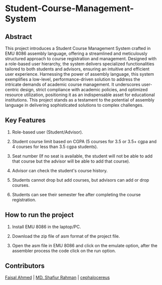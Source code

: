 # Student-Course-Management-System

## Abstract

This project introduces a Student Course Management System crafted in EMU 8086 assembly language, offering a streamlined and meticulously structured approach to course registration and management. Designed with a role-based user hierarchy, the system delivers specialized functionalities tailored to both students and advisors, ensuring an intuitive and efficient user experience. Harnessing the power of assembly language, this system exemplifies a low-level, performance-driven solution to address the intricate demands of academic course management. It underscores user-centric design, strict compliance with academic policies, and optimized resource utilization, positioning it as an indispensable asset for educational institutions. This project stands as a testament to the potential of assembly language in delivering sophisticated solutions to complex challenges.

## Key Features

1) Role-based user (Student/Advisor).

2) Student course limit based on CGPA (5 courses for 3.5 or 3.5+ cgpa and 4 courses for less than 3.5 cgpa students).

3) Seat number (If no seat is available, the student will not be able to add that course but the advisor will be able to add that course).

4) Advisor can check the student's course history.

5) Students cannot drop but add courses, but advisors can add or drop courses.

6) Students can see their semester fee after completing the course registration.

## How to run the project

1) Install EMU 8086 in the laptop/PC.
  
2) Download the zip file of asm format of the project file.

3) Open the asm file in EMU 8086 and click on the emulate option, after the assembler process the code click on the run option.

## Contributors
[Faisal Ahmed](https://github.com/FaisalAhmed21) | [MD. Shafiur Rahman](https://github.com/ShafiurShuvo) | [cephalocereus](https://github.com/cephalocereus)



